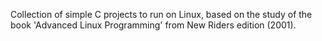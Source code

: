 Collection of simple C projects to run on Linux, based on the study of the book 'Advanced Linux Programming' from New Riders edition (2001).
